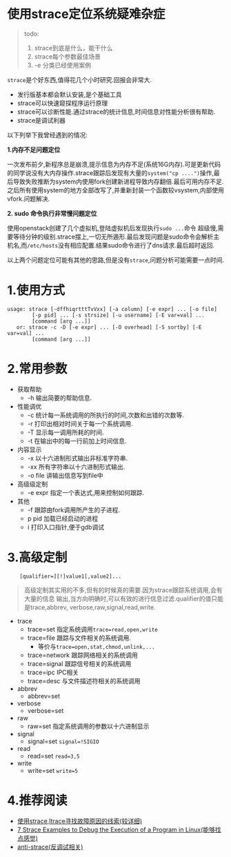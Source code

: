 # 使用strace定位系统疑难杂症

> todo:
> 1. strace到底是什么，能干什么
> 2. strace每个参数最佳场景
> 3. -e 分类已经使用案例

`strace`是个好东西,值得花几个小时研究.回报会非常大.

- 发行版基本都会默认安装,是个基础工具
- strace可以快速窥探程序运行原理
- strace可以诊断性能.通过strace的统计信息,时间信息对性能分析很有帮助.
- strace是调试利器

以下列举下我曾经遇到的情况:

**1.内存不足问题定位**

 一次发布前夕,新程序总是崩溃,提示信息为内存不足(系统16G内存).可是更新代码的同学说没有大内存操作.strace跟踪后发现有大量的`system("cp ....")`操作,最后导致失败推断为system内使用fork创建新进程导致内存翻倍.最后可用内存不足.之后所有使用system的地方全部改写了,并重新封装一个函数较vsystem,内部使用vfork.问题解决.

 **2. sudo 命令执行非常慢问题定位**

 使用openstack创建了几个虚拟机,登陆虚拟机后发现执行`sudo ...`命令 超级慢,需要等待分钟的级别.strace摆上,一切无所遁形.最后发现问题是sudo命令会解析主机名,而`/etc/hosts`没有相应配置.结果sudo命令进行了dns请求.最后超时返回.

 以上两个问题定位可能有其他的思路,但是没有`strace`,问题分析可能需要一点时间.

# 1.使用方式

```
usage: strace [-dffhiqrtttTvVxx] [-a column] [-e expr] ... [-o file]
        [-p pid] ... [-s strsize] [-u username] [-E var=val] ...
        [command [arg ...]]
   or: strace -c -D [-e expr] ... [-O overhead] [-S sortby] [-E var=val] ...
        [command [arg ...]]
```

# 2.常用参数

- 获取帮助
	- -h 输出简要的帮助信息.
- 性能调优
	- -c 统计每一系统调用的所执行的时间,次数和出错的次数等. 
	- -r 打印出相对时间关于每一个系统调用.
	- -T 显示每一调用所耗的时间.
	- -t 在输出中的每一行前加上时间信息.
- 内容显示
	- -x 以十六进制形式输出非标准字符串.
	- -xx 所有字符串以十六进制形式输出.
	- -o file 讲输出信息写到file中
- 高级级定制
	- -e expr 指定一个表达式,用来控制如何跟踪.
- 其他
	- -f 跟踪由fork调用所产生的子进程.
	- p pid 加载已经启动的进程
	- i  打印入口指针,便于gdb调试

# 3.高级定制

```
	[qualifier=][!]value1[,value2]...
```

> 高级定制其实用的不多,但有的时候真的需要.因为strace跟踪系统调用,会有大量的信息
输出,当方向明确时,可以有效的进行信息过滤.qualifier的值只能是trace,abbrev,
verbose,raw,signal,read,write.

- trace
	- trace=set 指定系统调用`trace=read,open,write`
	- trace=file 跟踪与文件相关的系统调用.
		- 等价与`trace=open,stat,chmod,unlink,...`
	- trace=network 跟踪网络相关的系统调用
	- trace=signal 跟踪信号相关的系统调用
	- trace=ipc IPC相关
	- trace=desc 与文件描述符相关的系统调用
- abbrev
	- abbrev=set
- verbose
	- verbose=set
- raw
	- raw=set 指定系统调用的参数以十六进制显示
- signal
	- signal=set `signal=!SIGIO`
- read
	- read=set `read=3,5`
- write
	- write=set `write=5`


# 4.推荐阅读

- [使用strace,ltrace寻找故障原因的线索(较详细)](http://blog.csdn.net/delphiwcdj/article/details/7387325)
- [7 Strace Examples to Debug the Execution of a Program in Linux(能够找点感觉)](http://www.thegeekstuff.com/2011/11/strace-examples/)
- [anti-strace(反调试相关)](http://www.nsfocus.net/index.php?act=magazine&do=view&mid=2467)
